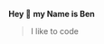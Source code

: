 
<!---
BenKarlsen/BenKarlsen is a ✨ special ✨ repository because its `README.md` (this file) appears on your GitHub profile.
You can click the Preview link to take a look at your changes.
--->


__Hey 👋__ __my Name is Ben__
>I like to code



